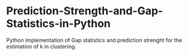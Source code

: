 Prediction-Strength-and-Gap-Statistics-in-Python
================================================

Python implementation of Gap statistics and prediction strenght for the estimation of k in clustering.
